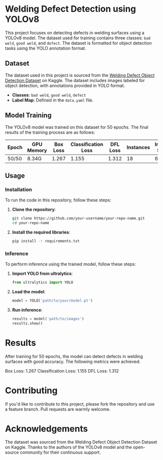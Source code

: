 # Welding Defect Detection using YOLOv8

This project focuses on detecting defects in welding surfaces using a YOLOv8 model. The dataset used for training contains three classes: `bad weld`, `good weld`, and `defect`. The dataset is formatted for object detection tasks using the YOLO annotation format.

## Dataset

The dataset used in this project is sourced from the [Welding Defect Object Detection Dataset](https://www.kaggle.com/datasets/sukmaadhiwijaya/welding-defect-object-detection/data) on Kaggle. The dataset includes images labeled for object detection, with annotations provided in YOLO format.

- **Classes**: `bad weld`, `good weld`, `defect`
- **Label Map**: Defined in the `data.yaml` file.

## Model Training

The YOLOv8 model was trained on this dataset for 50 epochs. The final results of the training process are as follows:

| Epoch | GPU Memory | Box Loss | Classification Loss | DFL Loss | Instances | Image Size |
|-------|------------|----------|---------------------|----------|-----------|------------|
| 50/50 | 8.34G      | 1.267    | 1.155               | 1.312    | 18        | 640        |

## Usage

### Installation

To run the code in this repository, follow these steps:

1. **Clone the repository**:

    ```bash
    git clone https://github.com/your-username/your-repo-name.git
    cd your-repo-name
    ```

2. **Install the required libraries**:

    ```bash
    pip install -r requirements.txt
    ```

### Inference

To perform inference using the trained model, follow these steps:

1. **Import YOLO from ultralytics**:

    ```python
    from ultralytics import YOLO
    ```

2. **Load the model**:

    ```python
    model = YOLO('path/to/your/model.pt')
    ```

3. **Run inference**:

    ```python
    results = model('path/to/images')
    results.show()
    ```

# Results
After training for 50 epochs, the model can detect defects in welding surfaces with good accuracy. The following metrics were achieved:

Box Loss: 1.267
Classification Loss: 1.155
DFL Loss: 1.312

# Contributing
If you'd like to contribute to this project, please fork the repository and use a feature branch. Pull requests are warmly welcome.


# Acknowledgements
The dataset was sourced from the Welding Defect Object Detection Dataset on Kaggle.
Thanks to the authors of the YOLOv8 model and the open-source community for their continuous support.
